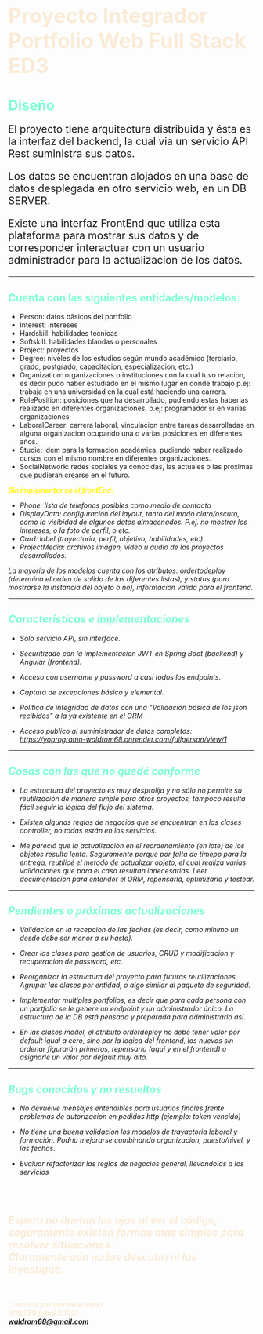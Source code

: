 # <span style="color:Antiquewhite; font-size: 1.5em">Proyecto Integrador Portfolio Web Full Stack ED3

# <span style="color:Aquamarine">Diseño
<div style= "font-size: 1.5em"> El proyecto tiene arquitectura distribuida y ésta es la interfaz del backend, la cual via un servicio API Rest suministra sus datos.

Los datos se encuentran alojados en una base de datos desplegada en otro servicio web, en un DB SERVER.

Existe una interfaz FrontEnd que utiliza esta plataforma para mostrar sus datos y de corresponder interactuar con un usuario administrador para la actualizacion de los datos.
</div>
<hr>

## <span style="color:Aquamarine"> Cuenta con las siguientes entidades/modelos:
- Person: datos bãsicos del portfolio
- Interest: intereses
- Hardskill: habilidades tecnicas
- Softskill: habilidades blandas o personales 
- Project: proyectos
- Degree: niveles de los estudios según mundo académico (terciario, grado, postgrado, capacitacion, especializacion, etc.) 
- Organization: organizaciones o instituciones con la cual tuvo relacion, es decir pudo haber estudiado en el mismo lugar en donde trabajo p.ej: trabaja en una universidad en la cual está haciendo una carrera.
- RolePosition: posiciones que ha desarrollado, pudiendo estas haberlas realizado en diferentes organizaciones, p.ej: programador sr en varias organizaciones
- LaboralCareer: carrera laboral, vinculacion entre tareas desarrolladas en alguna organizacion ocupando una o varias posiciones en diferentes años.
- Studie: idem para la formacion académica, pudiendo haber realizado cursos con el mismo nombre en diferentes organizaciones.
- SocialNetwork: redes sociales ya conocidas, las actuales o las proximas que pudieran crearse en el futuro.

<span style="color:yellow"><i><b>Sin implementar en el frontEnd:</b>

- Phone: lista de telefonos posibles como medio de contacto
- DisplayData: configuración del layout, tanto del modo claro/oscuro, como la visibidad de algunos datos almacenados. P.ej. no mostrar los intereses, o la foto de perfil, o etc.
- Card: label (trayectoria, perfil, objetivo, habilidades, etc)
- ProjectMedia: archivos imagen, video u audio de los proyectos desarrollados.

La mayoria de los modelos cuenta con los atributos: ordertodeploy (determina el orden de salida de las diferentes listas), y status (para mostrarse la instancia del objeto o no), informacion válida para el frontend.
<hr>

## <span style="color:Aquamarine"> Caracteristicas e implementaciones

- Sólo servicio API, sin interface.

- Securitizado con la implementacion JWT en Spring Boot (backend) y Angular (frontend).

- Acceso con username y password a casi todos los endpoints.

- Captura de excepciones básico y elemental.

- Politica de integridad de datos con una "Validación básica de los json recibidos" a la ya existente en el ORM

- Acceso publico al suministrador de datos completos: https://yoprogramo-waldrom68.onrender.com/fullperson/view/1
<hr>

## <span style="color:Aquamarine"> Cosas con las que no quedé conforme

- La estructura del proyecto es muy desprolija y no sólo no permite su reutilización de manera simple para otros proyectos, tampoco resulta fácil seguir la lógica del flujo del sistema.

- Existen algunas reglas de negocios que se encuentran en las clases controller, no todas están en los servicios.

- Me pareció que la actualizacion en el reordenamiento (en lote) de los objetos resulta lenta. Seguramente porque por falta de timepo para la entrega, reutilicé el metodo de actualizar objeto, el cual realiza varias validaciones que para el caso resultan innecesarias. Leer documentacion para entender el ORM, repensarla, optimizarla y testear.

<hr>

## <span style="color:Aquamarine"> Pendientes o próximas actualizaciones

- Validacion en la recepcion de las fechas  (es decir, como mínimo un desde debe ser menor a su hasta).

- Crear las clases para gestion de usuarios, CRUD y modificacion y recuperacion de password, etc.

- Reorganizar la estructura del proyecto para futuras reutilizaciones. Agrupar las clases por entidad, o algo similar al paquete de seguridad.

- Implementar multiples portfolios, es decir que para cada persona con un portfolio se le genere un endpoint y un administrador único. La estructura de la DB está pensada y preparada para administrarlo así.

- En las clases model, el atributo orderdeploy no debe tener valor por default igual a cero, sino por la logica del frontend, los nuevos sin ordenar figurarán primeros, repensarlo (aqui y en el frontend) o asignarle un valor por default muy alto.

<hr>

## <span style="color:Aquamarine"> Bugs conocidos y no resueltos

- No devuelve mensajes entendibles para usuarios finales frente problemas de autorizacion en pedidos http (ejemplo: token vencido)

- No tiene una buena validacion los modelos de trayactoria laboral y formación. Podría mejorarse combinando organizacion, puesto/nivel, y las fechas.

- Evaluar refactorizar las reglas de negocios general, llevandolas a los servicios

<br></br>

##  <div style="color:Antiquewhite">Espero no  duelan los ojos al ver el código, seguramente existen formas mas simples para resolver situaciones. <br> Claramente aún no las descubrí ni las investigué.</div>


<br></br>
<span style="color:Antiquewhite"><b>¡ Gracias por leer todo esto !<br>WALTER (abril 2023)<b><em></br>
<span style="color:Antiquewhite;">waldrom68@gmail.com